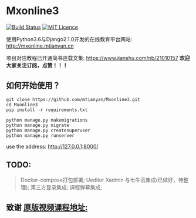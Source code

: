 # Mxonline3

[![Build Status](https://travis-ci.org/mtianyan/hexoBlog-Github.svg?branch=master)](https://travis-ci.org/mtianyan/hexoBlog-Github)
[![MIT Licence](https://badges.frapsoft.com/os/mit/mit.svg?v=103)](https://opensource.org/licenses/mit-license.php)

使用Python3.6与Django2.1.0开发的在线教育平台网站: http://mxonline.mtianyan.cn

项目对应教程已开通简书连载文集: https://www.jianshu.com/nb/21010157 **欢迎大家关注订阅，点赞！！！**

## 如何开始使用？

```
git clone https://github.com/mtianyan/Mxonline3.git
cd Mxonline3
pip install -r requirements.txt

python manage.py makemigrations
python manage.py migrate
python manage.py createsuperuser
python manage.py runserver
```

use the address: http://127.0.0.1:8000/

## TODO:

>Docker-compose打包部署; Ueditor Xadmin 与七牛云集成(已做好，待整理); 第三方登录集成; 课程弹幕集成;

## 致谢 [原版视频课程地址:](https://coding.imooc.com/learn/list/78.html)


